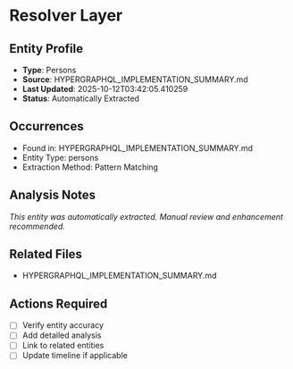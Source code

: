 # Resolver Layer

## Entity Profile
- **Type**: Persons
- **Source**: HYPERGRAPHQL_IMPLEMENTATION_SUMMARY.md
- **Last Updated**: 2025-10-12T03:42:05.410259
- **Status**: Automatically Extracted

## Occurrences
- Found in: HYPERGRAPHQL_IMPLEMENTATION_SUMMARY.md
- Entity Type: persons
- Extraction Method: Pattern Matching

## Analysis Notes
*This entity was automatically extracted. Manual review and enhancement recommended.*

## Related Files
- HYPERGRAPHQL_IMPLEMENTATION_SUMMARY.md

## Actions Required
- [ ] Verify entity accuracy
- [ ] Add detailed analysis
- [ ] Link to related entities
- [ ] Update timeline if applicable
